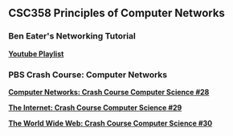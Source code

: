 ## CSC358 Principles of Computer Networks

### Ben Eater's Networking Tutorial

**[Youtube Playlist](https://www.youtube.com/playlist?list=PLowKtXNTBypH19whXTVoG3oKSuOcw_XeW)**

### PBS Crash Course: Computer Networks

**[Computer Networks: Crash Course Computer Science #28](https://www.youtube.com/watch?v=3QhU9jd03a0)**

**[The Internet: Crash Course Computer Science #29](https://www.youtube.com/watch?v=AEaKrq3SpW8)**

**[The World Wide Web: Crash Course Computer Science #30](https://www.youtube.com/watch?v=guvsH5OFizE)**

